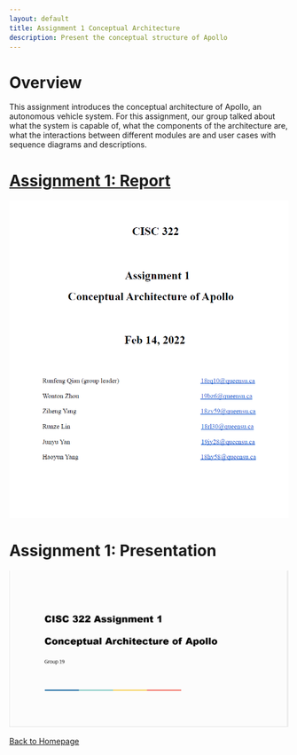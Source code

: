 ```yaml
---
layout: default
title: Assignment 1 Conceptual Architecture
description: Present the conceptual structure of Apollo
---
```

# Overview

This assignment introduces the conceptual architecture of Apollo, an autonomous vehicle system. For this assignment, our group talked about what the system is capable of, what the components of the architecture are, what the interactions between different modules are and user cases with sequence diagrams and descriptions.

# [Assignment 1: Report](./doc/guidelines.pdf)
![pic_report](./picture/report1.png)

# Assignment 1: Presentation
![pic_presentation](./picture/presentation1.png)

[Back to Homepage](./)
